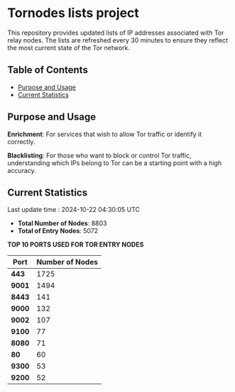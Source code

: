 # Tornodes lists project

This repository provides updated lists of IP addresses associated with Tor relay nodes. The lists are refreshed every 30 minutes to ensure they reflect the most current state of the Tor network.

## Table of Contents

- [Purpose and Usage](#purpose-and-usage)
- [Current Statistics](#current-statistics)


## Purpose and Usage

**Enrichment**: For services that wish to allow Tor traffic or identify it correctly.

**Blacklisting**: For those who want to block or control Tor traffic, understanding which IPs belong to Tor can be a starting point with a high accuracy.

## Current Statistics

Last update time : 2024-10-22 04:30:05 UTC

- **Total Number of Nodes**: 8803
- **Total of Entry Nodes**: 5072

**TOP 10 PORTS USED FOR TOR ENTRY NODES**

| **Port** | **Number of Nodes** |
|------|-----------------|
| **443**   | 1725  |
| **9001**   | 1494  |
| **8443**   | 141  |
| **9000**   | 132  |
| **9002**   | 107  |
| **9100**   | 77  |
| **8080**   | 71  |
| **80**   | 60  |
| **9300**   | 53  |
| **9200**   | 52  |


